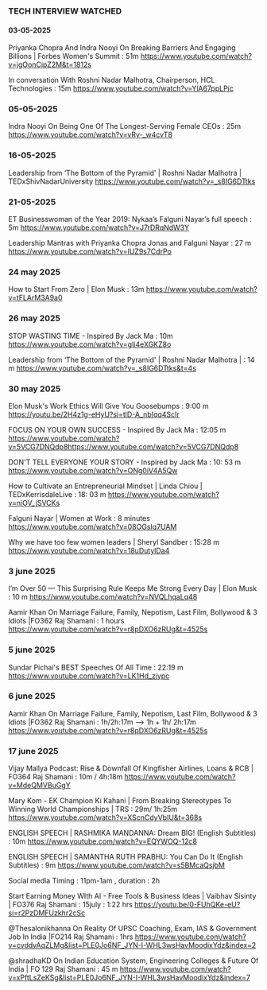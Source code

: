 ### TECH INTERVIEW WATCHED

#### 03-05-2025

Priyanka Chopra And Indra Nooyi On Breaking Barriers And Engaging Billions | Forbes Women's Summit       : 51m
https://www.youtube.com/watch?v=jgOonCipZ2M&t=1812s


In conversation With Roshni Nadar Malhotra, Chairperson, HCL Technologies             : 15m
https://www.youtube.com/watch?v=YlA67ppLPic

### 05-05-2025

Indra Nooyi On Being One Of The Longest-Serving Female CEOs : 25m 
https://www.youtube.com/watch?v=vRy-_w4cvT8


### 16-05-2025

Leadership from ‘The Bottom of the Pyramid' | Roshni Nadar Malhotra | TEDxShivNadarUniversity 
https://www.youtube.com/watch?v=_s8IG6DTtks

### 21-05-2025

ET Businesswoman of the Year 2019: Nykaa’s Falguni Nayar’s full speech  : 5m
https://www.youtube.com/watch?v=J7rDRqNdW3Y


Leadership Mantras with Priyanka Chopra Jonas and Falguni Nayar : 27 m
https://www.youtube.com/watch?v=lUZ9s7CdrPo


### 24 may 2025 

How to Start From Zero | Elon Musk                : 13m
https://www.youtube.com/watch?v=tFLArM3A9a0

### 26 may 2025
STOP WASTING TIME - Inspired By Jack Ma  :  10m 
https://www.youtube.com/watch?v=gIi4eXGKZ8o

Leadership from ‘The Bottom of the Pyramid' | Roshni Nadar Malhotra |   : 14 m
https://www.youtube.com/watch?v=_s8IG6DTtks&t=4s

### 30 may 2025

Elon Musk's Work Ethics Will Give You Goosebumps  : 9:00 m
https://youtu.be/2H4z1g-eHyU?si=tlD-A_nbIqq4ScIr

FOCUS ON YOUR OWN SUCCESS - Inspired By Jack Ma  : 12:05 m
https://www.youtube.com/watch?v=5VCG7DNQdp8https://www.youtube.com/watch?v=5VCG7DNQdp8

DON'T TELL EVERYONE YOUR STORY - Inspired by Jack Ma : 10: 53 m
https://www.youtube.com/watch?v=ONg0iV4A5Qw

How to Cultivate an Entrepreneurial Mindset | Linda Chiou | TEDxKerrisdaleLive : 18: 03 m
https://www.youtube.com/watch?v=niOV_jSVCKs


Falguni Nayar | Women at Work   : 8 minutes
https://www.youtube.com/watch?v=08OGsIq7UAM

Why we have too few women leaders | Sheryl Sandber  : 15:28 m
https://www.youtube.com/watch?v=18uDutylDa4


### 3 june 2025
I’m Over 50 — This Surprising Rule Keeps Me Strong Every Day | Elon Musk  : 10 m
https://www.youtube.com/watch?v=NVQLhqaLq48


Aamir Khan On Marriage Failure, Family, Nepotism, Last Film, Bollywood & 3 Idiots |FO362 Raj Shamani     : 1 hours     
https://www.youtube.com/watch?v=r8pDXO6zRUg&t=4525s

### 5 june 2025
Sundar Pichai's BEST Speeches Of All Time  : 22:19 m
https://www.youtube.com/watch?v=LK1Hd_zjypc


### 6 june 2025
Aamir Khan On Marriage Failure, Family, Nepotism, Last Film, Bollywood & 3 Idiots |FO362 Raj Shamani     : 1h/2h:17m --> 1h + 1h/ 2h:17m   
https://www.youtube.com/watch?v=r8pDXO6zRUg&t=4525s

### 17 june 2025

Vijay Mallya Podcast: Rise & Downfall Of Kingfisher Airlines, Loans & RCB | FO364 Raj Shamani : 10m / 4h:18m
https://www.youtube.com/watch?v=MdeQMVBuGgY



Mary Kom - EK Champion Ki Kahani | From Breaking Stereotypes To Winning World Championships | TRS          : 29m/ 1h:25m
https://www.youtube.com/watch?v=XScnCdyVbIU&t=368s



ENGLISH SPEECH | RASHMIKA MANDANNA: Dream BIG! (English Subtitles) : 10m
https://www.youtube.com/watch?v=EQYWOQ-12c8

ENGLISH SPEECH | SAMANTHA RUTH PRABHU: You Can Do It (English Subtitles) : 9m
https://www.youtube.com/watch?v=s5BMcaQsjbM

Social media Timing : 11pm-1am , duration : 2h

Start Earning Money WIth AI - Free Tools & Business Ideas | Vaibhav Sisinty | FO376 Raj Shamani : 15july : 1:22 hrs
https://youtu.be/0-FUhQKe-eU?si=r2PzDMFUzkhr2cSc

‪@Thesalonikhanna‬ On Reality Of UPSC Coaching, Exam, IAS & Government Job In India |FO214 Raj Shamani : 1hrs
https://www.youtube.com/watch?v=cvddvAqZLMg&list=PLE0Jo6NF_JYN-I-WHL3wsHavMoodixYdz&index=2


‪@shradhaKD‬ On Indian Education System, Engineering Colleges & Future Of India | FO 129 Raj Shamani  : 45 m
https://www.youtube.com/watch?v=xPftLsZeKSg&list=PLE0Jo6NF_JYN-I-WHL3wsHavMoodixYdz&index=7